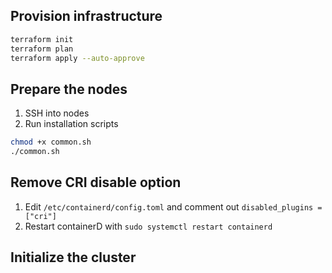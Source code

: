 ## Provision infrastructure
```bash
terraform init
terraform plan
terraform apply --auto-approve
```

## Prepare the nodes
1. SSH into nodes
2. Run installation scripts
```bash
chmod +x common.sh
./common.sh
```

## Remove CRI disable option
1. Edit `/etc/containerd/config.toml` and comment out `disabled_plugins = ["cri"]`
2. Restart containerD with `sudo systemctl restart containerd`


## Initialize the cluster
```

```
